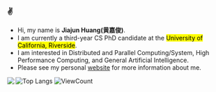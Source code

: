 ### :v:
* Hi, my name is **Jiajun Huang(黄嘉俊)**. 
* I am currently a third-year CS PhD candidate at the <mark>University of California, Riverside</mark>.
* I am interested in Distributed and Parallel Computing/System, High Performance Computing, and General Artificial Intelligence.
* Please see my personal [website](https://jiajunhuang1999.github.io/profile/) for more information about me.

<img align="left" src="https://github-readme-stats.vercel.app/api?username=jiajunhuang1999&show_icons=true&icon_color=0366d6&bg_color=ffffff&hide_title=true" />

![Top Langs](https://github-readme-stats-sigma-five.vercel.app/api/top-langs/?username=jiajunhuang1999&layout=compact)
![ViewCount](https://komarev.com/ghpvc/?username=jiajunhuang1999)
